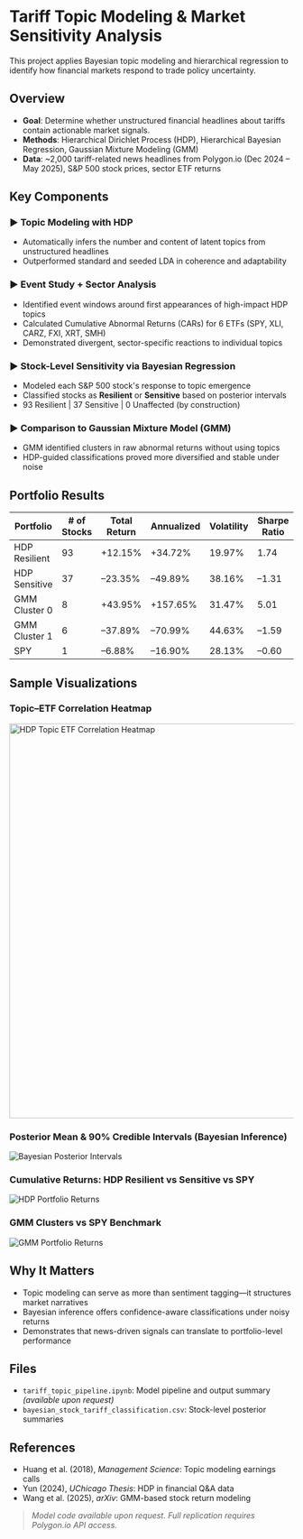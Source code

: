 # Tariff Topic Modeling & Market Sensitivity Analysis

This project applies Bayesian topic modeling and hierarchical regression to identify how financial markets respond to trade policy uncertainty.

## Overview
- **Goal**: Determine whether unstructured financial headlines about tariffs contain actionable market signals.
- **Methods**: Hierarchical Dirichlet Process (HDP), Hierarchical Bayesian Regression, Gaussian Mixture Modeling (GMM)
- **Data**: ~2,000 tariff-related news headlines from Polygon.io (Dec 2024 – May 2025), S&P 500 stock prices, sector ETF returns

## Key Components
### ▶ Topic Modeling with HDP
- Automatically infers the number and content of latent topics from unstructured headlines
- Outperformed standard and seeded LDA in coherence and adaptability

### ▶ Event Study + Sector Analysis
- Identified event windows around first appearances of high-impact HDP topics
- Calculated Cumulative Abnormal Returns (CARs) for 6 ETFs (SPY, XLI, CARZ, FXI, XRT, SMH)
- Demonstrated divergent, sector-specific reactions to individual topics

### ▶ Stock-Level Sensitivity via Bayesian Regression
- Modeled each S&P 500 stock's response to topic emergence
- Classified stocks as **Resilient** or **Sensitive** based on posterior intervals
- 93 Resilient | 37 Sensitive | 0 Unaffected (by construction)

### ▶ Comparison to Gaussian Mixture Model (GMM)
- GMM identified clusters in raw abnormal returns without using topics
- HDP-guided classifications proved more diversified and stable under noise

## Portfolio Results
| Portfolio        | # of Stocks | Total Return | Annualized | Volatility | Sharpe Ratio |
|------------------|-------------|--------------|------------|------------|---------------|
| HDP Resilient    | 93          | +12.15%      | +34.72%    | 19.97%     | 1.74          |
| HDP Sensitive    | 37          | –23.35%      | –49.89%    | 38.16%     | –1.31         |
| GMM Cluster 0    | 8           | +43.95%      | +157.65%   | 31.47%     | 5.01          |
| GMM Cluster 1    | 6           | –37.89%      | –70.99%    | 44.63%     | –1.59         |
| SPY              | 1           | –6.88%       | –16.90%    | 28.13%     | –0.60         |

## Sample Visualizations

### Topic–ETF Correlation Heatmap
<img src="figures/hdp_topic_etf_correlation_heatmap.png" alt="HDP Topic ETF Correlation Heatmap" width="700"/>

### Posterior Mean & 90% Credible Intervals (Bayesian Inference)
![Bayesian Posterior Intervals](figures/posterior_mean_bayesian_distribution.png)

### Cumulative Returns: HDP Resilient vs Sensitive vs SPY
![HDP Portfolio Returns](figures/hdp_resilient_vs_sensitive_vs_spy.png)

### GMM Clusters vs SPY Benchmark
![GMM Portfolio Returns](figures/gmm_clusters_vs_spy.png)

## Why It Matters
- Topic modeling can serve as more than sentiment tagging—it structures market narratives
- Bayesian inference offers confidence-aware classifications under noisy returns
- Demonstrates that news-driven signals can translate to portfolio-level performance

## Files
- `tariff_topic_pipeline.ipynb`: Model pipeline and output summary *(available upon request)*
- `bayesian_stock_tariff_classification.csv`: Stock-level posterior summaries

## References
- Huang et al. (2018), *Management Science*: Topic modeling earnings calls
- Yun (2024), *UChicago Thesis*: HDP in financial Q&A data
- Wang et al. (2025), *arXiv*: GMM-based stock return modeling

> _Model code available upon request. Full replication requires Polygon.io API access._
